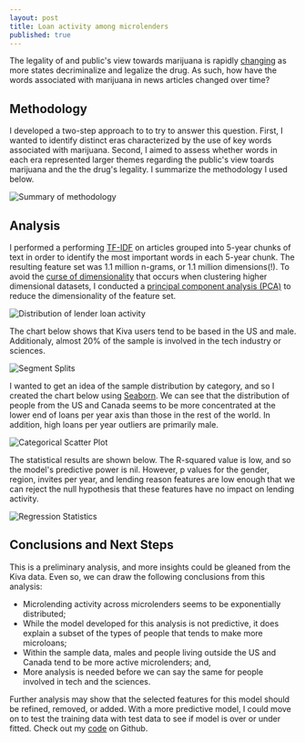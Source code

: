 ```yaml
---
layout: post
title: Loan activity among microlenders
published: true
---
```


The legality of and public's view towards marijuana is rapidly [changing](http://www.pewresearch.org/fact-tank/2015/04/14/6-facts-about-marijuana/) as more states decriminalize and legalize the drug. As such, how have the words associated with marijuana in news articles changed over time?

## Methodology

I developed a two-step approach to to try to answer this question. First, I wanted to identify distinct eras characterized by the use of key words associated with marijuana. Second, I aimed to assess whether words in each era represented larger themes regarding the public's view toards marijuana and the the drug's legality. I summarize the methodology I used below.

![Summary of methodology]({{site.baseurl}}/pgr-me.github.io/images/004-marijuana-methodology.png)

## Analysis

I performed a performing [TF-IDF](https://en.wikipedia.org/wiki/Tf%E2%80%93idf) on articles grouped into 5-year chunks of text in order to identify the most important words in each 5-year chunk. The resulting feature set was 1.1 million n-grams, or 1.1 million dimensions(!). To avoid the [curse of dimensionality](https://en.wikipedia.org/wiki/Curse_of_dimensionality) that occurs when clustering higher dimensional datasets, I conducted a [principal component analysis (PCA)](https://en.wikipedia.org/wiki/Principal_component_analysis) to reduce the dimensionality of the feature set. 

![Distribution of lender loan activity]({{site.baseurl}}/pgr-me.github.io/images/001-microlending-hist.png)

The chart below shows that Kiva users tend to be based in the US and male. Additionaly, almost 20% of the sample is involved in the tech industry or sciences.

![Segment Splits]({{site.baseurl}}/pgr-me.github.io/images/001-microlending-splits.png)

I wanted to get an idea of the sample distribution by category, and so I created the chart below using [Seaborn](https://stanford.edu/~mwaskom/software/seaborn/). We can see that the distribution of people from the US and Canada seems to be more concentrated at the lower end of loans per year axis than those in the rest of the world. In addition, high loans per year outliers are primarily male.

![Categorical Scatter Plot]({{site.baseurl}}/pgr-me.github.io/images/001-microlending-scatter.png)

The statistical results are shown below. The R-squared value is low, and so the model's predictive power is nil. However, p values for the gender, region, invites per year, and lending reason features are low enough that we can reject the null hypothesis that these features have no impact on lending activity.

![Regression Statistics]({{site.baseurl}}/pgr-me.github.io/images/001-microlending-regstats.png)

## Conclusions and Next Steps

This is a preliminary analysis, and more insights could be gleaned from the Kiva data. Even so, we can draw the following conclusions from this analysis:

- Microlending activity across microlenders seems to be exponentially distributed;
- While the model developed for this analysis is not predictive, it does explain a subset of the types of people that tends to make more microloans;
- Within the sample data, males and people living outside the US and Canada tend to be more active microlenders; and,
- More analysis is needed before we can say the same for people involved in tech and the sciences.

Further analysis may show that the selected features for this model should be refined, removed, or added. With a more predictive model, I could move on to test the training data with test data to see if model is over or under fitted. Check out my [code](https://github.com/pgr-me/metis_projects/tree/master/microlending) on Github.
